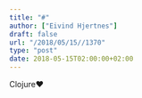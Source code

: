 ```yaml
---
title: "#"
author: ["Eivind Hjertnes"]
draft: false
url: "/2018/05/15//1370"
type: "post"
date: 2018-05-15T02:00:00+02:00
---
```


Clojure❤️
